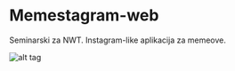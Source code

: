 # Memestagram-web

Seminarski za NWT. Instagram-like aplikacija za memeove.

![alt tag](http://i.imgur.com/6JdL1qQ.png)
